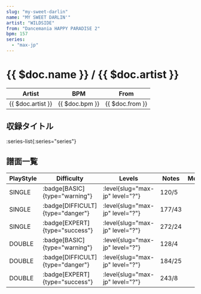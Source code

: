 ```yaml
---
slug: "my-sweet-darlin"
name: "MY SWEET DARLIN'"
artist: "WILDSIDE"
from: "Dancemania HAPPY PARADISE 2"
bpm: 157
series:
  - "max-jp"
---
```


# {{ $doc.name }} / {{ $doc.artist }}

|Artist|BPM|From|
|------|---|----|
|{{ $doc.artist }}|{{ $doc.bpm }}|{{ $doc.from }}|

## 収録タイトル

:series-list{:series="series"}

## 譜面一覧

|PlayStyle|Difficulty|Levels|Notes|Movie|
|---------|----------|------|-----|-----|
|SINGLE| :badge[BASIC]{type="warning"}|<div class="field is-grouped is-grouped-multiline"> :level{slug="max-jp" level="?"}</div>|120/5||
|SINGLE| :badge[DIFFICULT]{type="danger"}|<div class="field is-grouped is-grouped-multiline"> :level{slug="max-jp" level="?"}</div>|177/43||
|SINGLE| :badge[EXPERT]{type="success"}|<div class="field is-grouped is-grouped-multiline"> :level{slug="max-jp" level="?"}</div>|272/24||
|DOUBLE| :badge[BASIC]{type="warning"}|<div class="field is-grouped is-grouped-multiline"> :level{slug="max-jp" level="?"}</div>|128/4||
|DOUBLE| :badge[DIFFICULT]{type="danger"}|<div class="field is-grouped is-grouped-multiline"> :level{slug="max-jp" level="?"}</div>|184/25||
|DOUBLE| :badge[EXPERT]{type="success"}|<div class="field is-grouped is-grouped-multiline"> :level{slug="max-jp" level="?"}</div>|243/8||
